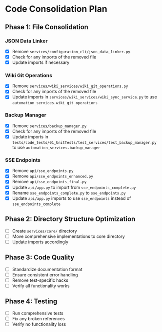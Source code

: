 # Code Consolidation Plan

## Phase 1: File Consolidation

### JSON Data Linker
- [x] Remove `services/configuration_cli/json_data_linker.py`
- [x] Check for any imports of the removed file
- [x] Update imports if necessary

### Wiki Git Operations  
- [x] Remove `services/wiki_services/wiki_git_operations.py`
- [x] Check for any imports of the removed file
- [x] Update imports in `services/wiki_services/wiki_sync_service.py` to use `automation_services.wiki_git_operations`

### Backup Manager
- [x] Remove `services/backup_manager.py`
- [x] Check for any imports of the removed file
- [x] Update imports in `tests/code_tests/01_UnitTests/test_services/test_backup_manager.py` to use `automation_services.backup_manager`

### SSE Endpoints
- [x] Remove `api/sse_endpoints.py`
- [x] Remove `api/sse_endpoints_enhanced.py`
- [x] Remove `api/sse_endpoints_final.py`
- [x] Update `api/app.py` to import from `sse_endpoints_complete.py`
- [x] Rename `sse_endpoints_complete.py` to `sse_endpoints.py`
- [x] Update `api/app.py` imports to use `sse_endpoints` instead of `sse_endpoints_complete`

## Phase 2: Directory Structure Optimization
- [ ] Create `services/core/` directory
- [ ] Move comprehensive implementations to core directory
- [ ] Update imports accordingly

## Phase 3: Code Quality
- [ ] Standardize documentation format
- [ ] Ensure consistent error handling
- [ ] Remove test-specific hacks
- [ ] Verify all functionality works

## Phase 4: Testing
- [ ] Run comprehensive tests
- [ ] Fix any broken references
- [ ] Verify no functionality loss
